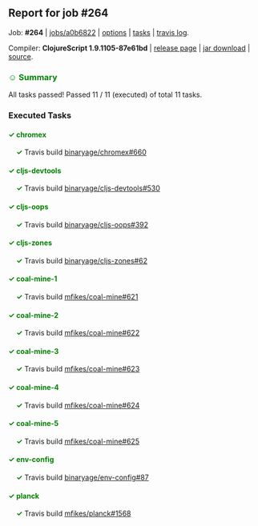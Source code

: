 ## Report for job #264

Job: **#264** | [jobs/a0b6822](https://github.com/cljs-oss/canary/commit/a0b682246003a8c71dd4ff2d811a7d323b3e9d16) | [options](options.edn) | [tasks](tasks.edn) | [travis log](https://travis-ci.org/cljs-oss/canary/builds/342938135).

Compiler: **ClojureScript 1.9.1105-87e61bd** | [release page](https://github.com/cljs-oss/canary/releases/tag/r1.9.1105-87e61bd) | [jar download](https://github.com/cljs-oss/canary/releases/download/r1.9.1105-87e61bd/clojurescript-1.9.1105-87e61bd.jar) | [source](https://github.com/clojure/clojurescript/commit/87e61bd45cb9f4897f0bb7caa75d550461ebd72b).

### <b style='color:green'>☺ Summary</b>

All tasks passed! Passed 11 / 11 (executed) of total 11 tasks.

### Executed Tasks

#### <b style='color:green'>&#x2713; chromex</b>
&nbsp;&nbsp;&nbsp;&nbsp;<b style='color:green'>&#x2713;</b> Travis build [binaryage/chromex#660](https://travis-ci.org/binaryage/chromex/builds/342938748)<br>

#### <b style='color:green'>&#x2713; cljs-devtools</b>
&nbsp;&nbsp;&nbsp;&nbsp;<b style='color:green'>&#x2713;</b> Travis build [binaryage/cljs-devtools#530](https://travis-ci.org/binaryage/cljs-devtools/builds/342938750)<br>

#### <b style='color:green'>&#x2713; cljs-oops</b>
&nbsp;&nbsp;&nbsp;&nbsp;<b style='color:green'>&#x2713;</b> Travis build [binaryage/cljs-oops#392](https://travis-ci.org/binaryage/cljs-oops/builds/342938756)<br>

#### <b style='color:green'>&#x2713; cljs-zones</b>
&nbsp;&nbsp;&nbsp;&nbsp;<b style='color:green'>&#x2713;</b> Travis build [binaryage/cljs-zones#62](https://travis-ci.org/binaryage/cljs-zones/builds/342938758)<br>

#### <b style='color:green'>&#x2713; coal-mine-1</b>
&nbsp;&nbsp;&nbsp;&nbsp;<b style='color:green'>&#x2713;</b> Travis build [mfikes/coal-mine#621](https://travis-ci.org/mfikes/coal-mine/builds/342938765)<br>

#### <b style='color:green'>&#x2713; coal-mine-2</b>
&nbsp;&nbsp;&nbsp;&nbsp;<b style='color:green'>&#x2713;</b> Travis build [mfikes/coal-mine#622](https://travis-ci.org/mfikes/coal-mine/builds/342938767)<br>

#### <b style='color:green'>&#x2713; coal-mine-3</b>
&nbsp;&nbsp;&nbsp;&nbsp;<b style='color:green'>&#x2713;</b> Travis build [mfikes/coal-mine#623](https://travis-ci.org/mfikes/coal-mine/builds/342938777)<br>

#### <b style='color:green'>&#x2713; coal-mine-4</b>
&nbsp;&nbsp;&nbsp;&nbsp;<b style='color:green'>&#x2713;</b> Travis build [mfikes/coal-mine#624](https://travis-ci.org/mfikes/coal-mine/builds/342938788)<br>

#### <b style='color:green'>&#x2713; coal-mine-5</b>
&nbsp;&nbsp;&nbsp;&nbsp;<b style='color:green'>&#x2713;</b> Travis build [mfikes/coal-mine#625](https://travis-ci.org/mfikes/coal-mine/builds/342938790)<br>

#### <b style='color:green'>&#x2713; env-config</b>
&nbsp;&nbsp;&nbsp;&nbsp;<b style='color:green'>&#x2713;</b> Travis build [binaryage/env-config#87](https://travis-ci.org/binaryage/env-config/builds/342938792)<br>

#### <b style='color:green'>&#x2713; planck</b>
&nbsp;&nbsp;&nbsp;&nbsp;<b style='color:green'>&#x2713;</b> Travis build [mfikes/planck#1568](https://travis-ci.org/mfikes/planck/builds/342938798)<br>